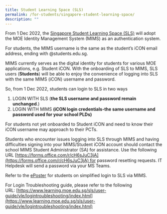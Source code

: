 ```yaml
---
title: Student Learning Space (SLS)
permalink: /for-students/singapore-student-learning-space/
description: ""
---
```


From 1 Dec 2022, the [Singapore Student Learning Space (SLS)](https://vle.learning.moe.edu.sg/login) will adopt the MOE Identity Management System (MIMS) as an authentication system.

For students, the MIMS username is the same as the student’s iCON email address, ending with @students.edu.sg.

MIMS currently serves as the digital identity for students for various MOE applications, e.g. Student iCON. With the onboarding of SLS to MIMS, SLS users (**Students**) will be able to enjoy the convenience of logging into SLS with the same MIMS (iCON) username and password.

So, from 1 Dec 2022, students can login to SLS in two ways

1.  LOGIN WITH SLS (**the SLS username and password remain unchanged**.)
2.  LOGIN WITH MIMS **(iCON login credentials-the same username and password used for your school PLDs)**

For students not yet onboarded to Student iCON and need to know their iCON username may approach to their PCTs.

Students who encounter issues logging into SLS through MIMS and having difficulties signing into your MIMS/Student iCON account should contact the school MIMS Student Administrator (SA) for assistance. Use the following URL [https://forms.office.com/r/cH6sJuC3jA](https://forms.office.com/r/cH6sJuC3jA) for password resetting requests. IT Helpdesk will send a password via your MS Teams.

Refer to the [ePoster](/files/ePoster-for-Students-on-simplified-login-to-SLS-via-MIMS-Updated.pdf) for students on simplified login to SLS via MIMS.

For Login Troubleshooting guide, please refer to the following URL: [https://www.learning.moe.edu.sg/sls/user-guide/vle/logintroubleshooting/index.html](https://www.learning.moe.edu.sg/sls/user-guide/vle/logintroubleshooting/index.html)
